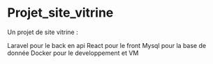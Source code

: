 # Projet_site_vitrine
Un projet de site vitrine :

Laravel pour le back en api
React pour le front
Mysql pour la base de donnée
Docker pour le developpement et VM
